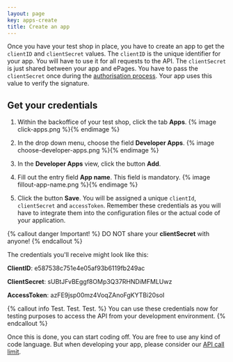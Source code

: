```yaml
---
layout: page
key: apps-create
title: Create an app
---
```


Once you have your test shop in place, you have to create an app to get the `clientID` and `clientSecret` values.
The `clientID` is the unique identifier for your app. You will have to use it for all requests to the API.
The `clientSecret` is just shared between your app and ePages. You have to pass the `clientSecret` once during the [authorisation process](page:apps-install#authorisation-process). Your app uses this value to verify the signature.

## Get your credentials

1. Within the backoffice of your test shop, click the tab **Apps**.
    {% image click-apps.png %}{% endimage %}

2. In the drop down menu, choose the field **Developer Apps**.
    {% image choose-developer-apps.png %}{% endimage %}

3. In the **Developer Apps** view, click the button **Add**.
4. Fill out the entry field **App name**. This field is mandatory.
    {% image fillout-app-name.png %}{% endimage %}

5. Click the button **Save**. You will be assigned a unique `clientId`, `clientSecret` and `accessToken`. Remember these credentials as you will have to integrate them into the configuration files or the actual code of your application.

{% callout danger Important! %}
DO NOT share your **clientSecret** with anyone!
{% endcallout %}

The credentials you'll receive might look like this:

**ClientID**: e587538c751e4e05af93b6119fb249ac

**ClientSecret**: sUBtJFvBEggf8OMp3Q37RHNDiMFMLUwz

**AccessToken**: azFE9jsp00mz4VoqZAnoFgKYTBi20soI

{% callout info Test. Test. Test. %}
You can use these credentials now for testing purposes to access the API from your development environment.
{% endcallout %}

Once this is done, you can start coding off. You are free to use any kind of code language.
But when developing your app, please consider our [API call limit](page:apps-api-call-limit).
